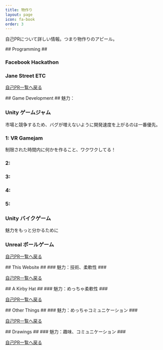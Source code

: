 ```yaml
---
title: 物作り
layout: page
icon: fa-book
order: 3
---
```


自己PRについて詳しい情報。つまり物作りのアピール。

<div id="Programming"> </div>
## Programming ##

###  ###

###  ###

###  ###

### Facebook Hackathon ###

### Jane Street ETC ###

[自己PR一覧へ戻る](/#Jiko-PR-Software)

<div id="Games"> </div>
## Game Development ##
魅力：

### Unity ゲームジャム ###
市場と競争するため、バグが増えないように開発速度を上がるのは一番優先。
### 1: VR Gamejam
制限された時間内に何かを作ること、ワクワクしてる！

### 2: 

### 3:

### 4:

### 5:

### Unity バイクゲーム ###
魅力をもっと分かるために

### Unreal ボールゲーム ###

[自己PR一覧へ戻る](/#Jiko-PR-Game-Dev)

<div id="This-Site"> </div>
## This Website ##
### 魅力：技術、柔軟性 ###


[自己PR一覧へ戻る](/#Jiko-PR-Website)

<div id="Kirby-Hat"> </div>
## A Kirby Hat ##
### 魅力：めっちゃ柔軟性 ###


[自己PR一覧へ戻る](/#Jiko-PR-Kirby)


<div id="Other"> </div>
## Other Things ##
### 魅力：めっちゃコミュニケーション ###

[自己PR一覧へ戻る](/#Jiko-PR-Other)

<div id="Drawings"> </div>
## Drawings ##
### 魅力：趣味、コミュニケーション ###

[自己PR一覧へ戻る](/#Jiko-PR-Drawing)
